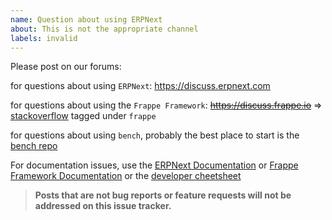 ```yaml
---
name: Question about using ERPNext
about: This is not the appropriate channel
labels: invalid
---
```


Please post on our forums:

for questions about using `ERPNext`: https://discuss.erpnext.com

for questions about using the `Frappe Framework`: ~~https://discuss.frappe.io~~ => [stackoverflow](https://stackoverflow.com/questions/tagged/frappe) tagged under `frappe`

for questions about using `bench`, probably the best place to start is the [bench repo](https://github.com/frappe/bench)

For documentation issues, use the [ERPNext Documentation](https://erpnext.com/docs/) or [Frappe Framework Documentation](https://frappe.io/docs/user/en) or the [developer cheetsheet](https://github.com/frappe/frappe/wiki/Developer-Cheatsheet)

> **Posts that are not bug reports or feature requests will not be addressed on this issue tracker.**